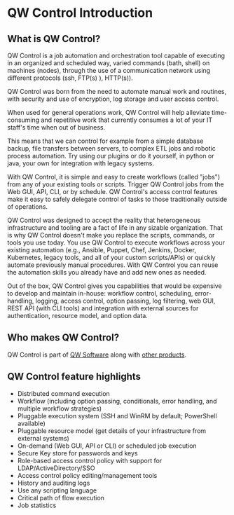 # QW Control Introduction

## What is QW Control?

QW Control is a job automation and orchestration tool capable of executing in an organized and scheduled way, varied commands (bath, shell) on machines (nodes), through the use of a communication network using different protocols (ssh, FTP(s) ), HTTP(s)).

QW Control was born from the need to automate manual work and routines, with security and use of encryption, log storage and user access control.

When used for general operations work, QW Control will help alleviate time-consuming and repetitive work that currently consumes a lot of your IT staff's time when out of business.

This means that we can control for example from a simple database backup, file transfers between servers, to complex ETL jobs and robotic process automation. Try using our plugins or do it yourself, in python or java, your own for integration with legacy systems.

With QW Control, it is simple and easy to create workflows (called "jobs") from any of your existing tools or scripts. Trigger QW Control jobs from the Web GUI, API, CLI, or by schedule. QW Control's access control features make it easy to safely delegate control of tasks to those traditionally outside of operations.

QW Control was designed to accept the reality that heterogeneous infrastructure and tooling are a fact of life in any sizable organization. That is why QW Control doesn't make you replace the scripts, commands, or tools you use today. You use QW Control to execute workflows across your existing automation (e.g., Ansible, Puppet, Chef, Jenkins, Docker, Kubernetes, legacy tools, and all of your custom scripts/APIs) or quickly automate previously manual procedures. With QW Control you can reuse the automation skills you already have and add new ones as needed.

Out of the box, QW Control gives you capabilities that would be expensive to develop and maintain in-house: workflow control, scheduling, error-handling, logging, access control, option passing, log filtering, web GUI, REST API (with CLI tools) and integration with external sources for authentication, resource model, and option data.

## Who makes QW Control?

QW Control is part of [QW Software](https://www.qwsoftware.com/) along with [other products](https://www.qwsoftware.com.br/catalogo-de-produtos/).

## QW Control feature highlights

- Distributed command execution
- Workflow (including option passing, conditionals, error handling, and multiple workflow strategies)
- Pluggable execution system (SSH and WinRM by default; PowerShell available)
- Pluggable resource model (get details of your infrastructure from external systems)
- On-demand (Web GUI, API or CLI) or scheduled job execution
- Secure Key store for passwords and keys
- Role-based access control policy with support for LDAP/ActiveDirectory/SSO
- Access control policy editing/management tools
- History and auditing logs
- Use any scripting language
- Critical path of flow execution
- Job statistics

